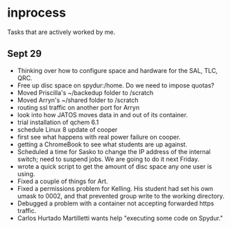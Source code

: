 # inprocess
Tasks that are actively worked by me.

## Sept 29
- Thinking over how to configure space and hardware for the SAL, TLC, QRC.
- Free up disc space on spydur:/home. Do we need to impose quotas?
- Moved Priscilla's ~/backedup folder to /scratch
- Moved Arryn's ~/shared folder to /scratch
- routing ssl traffic on another port for Arryn
- look into how JATOS moves data in and out of its container.
- trial installation of qchem 6.1
- schedule Linux 8 update of cooper
- first see what happens with real power failure on cooper.
- getting a ChromeBook to see what students are up against.
- Scheduled a time for Sasko to change the IP address of the internal switch; need to suspend jobs. We are going to do it next Friday.
- wrote a quick script to get the amount of disc space any one user is using.
- Fixed a couple of things for Art.
- Fixed a permissions problem for Kelling. His student had set his own umask to 0002, and that prevented group write to the working directory.
- Debugged a problem with a container not accepting forwarded https traffic.
- Carlos Hurtado Martilletti wants help "executing some code on Spydur." 
